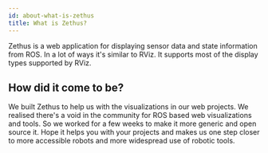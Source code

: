 ```yaml
---
id: about-what-is-zethus
title: What is Zethus?
---
```


Zethus is a web application for displaying sensor data and state information from ROS. In a lot of ways it's similar to RViz. It supports most of the display types supported by RViz.

## How did it come to be?

We built Zethus to help us with the visualizations in our web projects. We realised there's a void in the community for ROS based web visualizations and tools. So we worked for a few weeks to make it more generic and open source it. Hope it helps you with your projects and makes us one step closer to more accessible robots and more widespread use of robotic tools.

